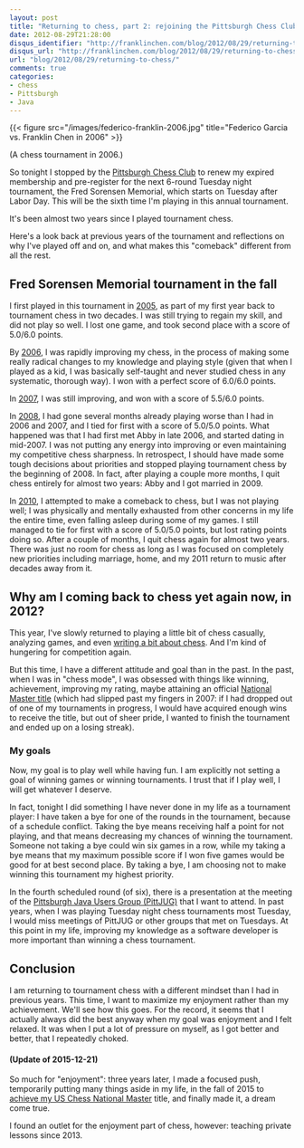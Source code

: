 ```yaml
---
layout: post
title: "Returning to chess, part 2: rejoining the Pittsburgh Chess Club and signing up for my sixth Fred Sorensen Memorial tournament"
date: 2012-08-29T21:28:00
disqus_identifier: "http://franklinchen.com/blog/2012/08/29/returning-to-chess/"
disqus_url: "http://franklinchen.com/blog/2012/08/29/returning-to-chess/"
url: "blog/2012/08/29/returning-to-chess/"
comments: true
categories:
- chess
- Pittsburgh
- Java
---
```

{{< figure src="/images/federico-franklin-2006.jpg" title="Federico Garcia vs. Franklin Chen in 2006" >}}

(A chess tournament in 2006.)

So tonight I stopped by the [Pittsburgh Chess Club](http://pittsburghcc.org/) to renew my expired membership and pre-register for the next 6-round Tuesday night tournament, the Fred Sorensen Memorial, which starts on Tuesday after Labor Day. This will be the sixth time I'm playing in this annual tournament.

It's been almost two years since I played tournament chess.

Here's a look back at previous years of the tournament and reflections on why I've played off and on, and what makes this "comeback" different from all the rest.

<!--more-->

## Fred Sorensen Memorial tournament in the fall

I first played in this tournament in [2005](http://main.uschess.org/assets/msa_joomla/XtblMain.php?200510184561-12226800), as part of my first year back to tournament chess in two decades. I was still trying to regain my skill, and did not play so well. I lost one game, and took second place with a score of 5.0/6.0 points.

By [2006](http://main.uschess.org/assets/msa_joomla/XtblMain.php?200610176361-12226800), I was rapidly improving my chess, in the process of making some really radical changes to my knowledge and playing style (given that when I played as a kid, I was basically self-taught and never studied chess in any systematic, thorough way). I won with a perfect score of 6.0/6.0 points.

In [2007](http://main.uschess.org/assets/msa_joomla/XtblMain.php?200710163361-12226800), I was still improving, and won with a score of 5.5/6.0 points.

In [2008](http://main.uschess.org/assets/msa_joomla/XtblMain.php?200810145131-12226800), I had gone several months already playing worse than I had in 2006 and 2007, and I tied for first with a score of 5.0/5.0 points. What happened was that I had first met Abby in late 2006, and started dating in mid-2007. I was not putting any energy into improving or even maintaining my competitive chess sharpness. In retrospect, I should have made some tough decisions about priorities and stopped playing tournament chess by the beginning of 2008. In fact, after playing a couple more months, I quit chess entirely for almost two years: Abby and I got married in 2009.

In [2010](http://main.uschess.org/assets/msa_joomla/XtblMain.php?201010121031-12226800), I attempted to make a comeback to chess, but I was not playing well; I was physically and mentally exhausted from other concerns in my life the entire time, even falling asleep during some of my games. I still managed to tie for first with a score of 5.0/5.0 points, but lost rating points doing so. After a couple of months, I quit chess again for almost two years. There was just no room for chess as long as I was focused on completely new priorities including marriage, home, and my 2011 return to music after decades away from it.

## Why am I coming back to chess yet again now, in 2012?

This year, I've slowly returned to playing a little bit of chess casually, analyzing games, and even [writing a bit about chess](/categories/chess/). And I'm kind of hungering for competition again.

But this time, I have a different attitude and goal than in the past. In the past, when I was in "chess mode", I was obsessed with things like winning, achievement, improving my rating, maybe attaining an official [National Master title](http://en.wikipedia.org/wiki/Chess_master) (which had slipped past my fingers in 2007: if I had dropped out of one of my tournaments in progress, I would have acquired enough wins to receive the title, but out of sheer pride, I wanted to finish the tournament and ended up on a losing streak).

### My goals

Now, my goal is to play well while having fun. I am explicitly not setting a goal of winning games or winning tournaments. I trust that if I play well, I will get whatever I deserve.

In fact, tonight I did something I have never done in my life as a tournament player: I have taken a bye for one of the rounds in the tournament, because of a schedule conflict. Taking the bye means receiving half a point for not playing, and that means decreasing my chances of winning the tournament. Someone not taking a bye could win six games in a row, while my taking a bye means that my maximum possible score if I won five games would be good for at best second place. By taking a bye, I am choosing not to make winning this tournament my highest priority.

In the fourth scheduled round (of six), there is a presentation at the meeting of the [Pittsburgh Java Users Group (PittJUG)](http://www.pghtech.org/networks/PittJug/events.aspx) that I want to attend. In past years, when I was playing Tuesday night chess tournaments most Tuesday, I would miss meetings of PittJUG or other groups that met on Tuesdays. At this point in my life, improving my knowledge as a software developer is more important than winning a chess tournament.

## Conclusion

I am returning to tournament chess with a different mindset than I had in previous years. This time, I want to maximize my enjoyment rather than my achievement. We'll see how this goes. For the record, it seems that I actually always did the best anyway when my goal was enjoyment and I felt relaxed. It was when I put a lot of pressure on myself, as I got better and better, that I repeatedly choked.

#### (Update of 2015-12-21)

So much for "enjoyment": three years later, I made a focused push,
temporarily putting many things aside in my life, in the fall of 2015
to [achieve my US Chess National Master](/blog/2016/01/22/on-finally-achieving-the-us-national-master-chess-title-at-age-45-part-1) title, and finally made it, a
dream come true.

I found an outlet for the enjoyment part of chess, however: teaching
private lessons since 2013.
